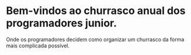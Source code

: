 # Bem-vindos ao churrasco anual dos programadores junior.
Onde os programadores decidem como organizar um churrasco da forma mais complicada possível.
